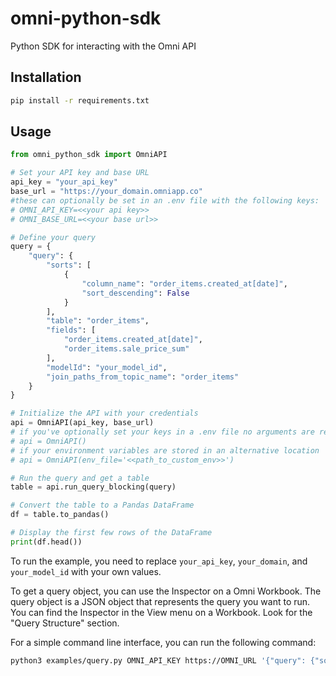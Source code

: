 # omni-python-sdk

Python SDK for interacting with the Omni API

## Installation

```bash
pip install -r requirements.txt
```

## Usage
```python
from omni_python_sdk import OmniAPI

# Set your API key and base URL
api_key = "your_api_key"
base_url = "https://your_domain.omniapp.co"
#these can optionally be set in an .env file with the following keys:
# OMNI_API_KEY=<<your api key>>
# OMNI_BASE_URL=<<your base url>>

# Define your query
query = {
    "query": {
        "sorts": [
            {
                "column_name": "order_items.created_at[date]",
                "sort_descending": False
            }
        ],
        "table": "order_items",
        "fields": [
            "order_items.created_at[date]",
            "order_items.sale_price_sum"
        ],
        "modelId": "your_model_id",
        "join_paths_from_topic_name": "order_items"
    }
}

# Initialize the API with your credentials
api = OmniAPI(api_key, base_url)
# if you've optionally set your keys in a .env file no arguments are required:
# api = OmniAPI()
# if your environment variables are stored in an alternative location
# api = OmniAPI(env_file='<<path_to_custom_env>>')

# Run the query and get a table
table = api.run_query_blocking(query)

# Convert the table to a Pandas DataFrame
df = table.to_pandas()

# Display the first few rows of the DataFrame
print(df.head())
```

To run the example, you need to replace `your_api_key`, `your_domain`, and `your_model_id` with your own values.

To get a query object, you can use the Inspector on a Omni Workbook. The query object is a JSON object that represents the query you want to run. You can find the Inspector in the View menu on a Workbook. Look for the "Query Structure" section.

For a simple command line interface, you can run the following command:

```bash
python3 examples/query.py OMNI_API_KEY https://OMNI_URL '{"query": {"sorts": [{"column_name": "omni_dbt__order_items.created_at[date]", "sort_descending": false}], "table": "omni_dbt__order_items", "fields": ["omni_dbt__order_items.created_at[date]", "omni_dbt__order_items.total_sale_price"], "modelId": "OMNI_MODEL_ID", "join_paths_from_topic_name": "order_items"}}
```
